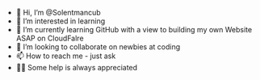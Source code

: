 - 👋 Hi, I’m @Solentmancub
- 👀 I’m interested in learning 
- 🌱 I’m currently learning GitHub with a view to building my own Website ASAP on CloudFalre
- 💞️ I’m looking to collaborate on newbies at coding
- 📫 How to reach me - just ask
- 🏴‍☠️ Some help is always appreciated
